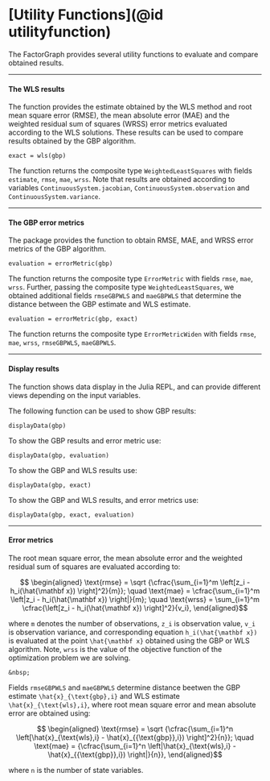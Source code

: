 # [Utility Functions](@id utilityfunction)

The FactorGraph provides several utility functions to evaluate and compare obtained results.

---
#### The WLS results
The function provides the estimate obtained by the WLS method and root mean square error (RMSE), the mean absolute error (MAE) and the weighted residual sum of squares (WRSS) error metrics evaluated according to the WLS solutions. These results can be used to compare results obtained by the GBP algorithm.
```julia-repl
exact = wls(gbp)
```
The function returns the composite type `WeightedLeastSquares` with fields `estimate`, `rmse`, `mae`, `wrss`. Note that results are obtained according to variables `ContinuousSystem.jacobian`, `ContinuousSystem.observation` and `ContinuousSystem.variance`.

----
#### The GBP error metrics
The package provides the function to obtain RMSE, MAE, and WRSS error metrics of the GBP algorithm.
```julia-repl
evaluation = errorMetric(gbp)
```
The function returns the composite type `ErrorMetric` with fields `rmse`, `mae`, `wrss`. Further, passing the composite type `WeightedLeastSquares`, we obtained additional fields `rmseGBPWLS` and `maeGBPWLS` that determine the distance between the GBP estimate and WLS estimate.
```julia-repl
evaluation = errorMetric(gbp, exact)
```
The function returns the composite type `ErrorMetricWiden` with fields `rmse`, `mae`, `wrss`, `rmseGBPWLS`, `maeGBPWLS`.

----
#### Display results
The function shows data display in the Julia REPL, and can provide different views depending on the input variables.

The following function can be used to show GBP results:
```julia-repl
displayData(gbp)
```

To show the GBP results and error metric use:
```julia-repl
displayData(gbp, evaluation)
```

To show the GBP and WLS results use:
```julia-repl
displayData(gbp, exact)
```

To show the GBP and WLS results, and error metrics use:
```julia-repl
displayData(gbp, exact, evaluation)
```

---

#### Error metrics

The root mean square error, the mean absolute error and the weighted residual sum of squares are evaluated according to:
```math
  \begin{aligned}
    \text{rmse} = \sqrt {\cfrac{\sum_{i=1}^m \left[z_i - h_i(\hat{\mathbf x}) \right]^2}{m}}; \quad
    \text{mae} = \cfrac{\sum_{i=1}^m \left|z_i - h_i(\hat{\mathbf x}) \right|}{m}; \quad
    \text{wrss} = \sum_{i=1}^m \cfrac{\left[z_i - h_i(\hat{\mathbf x}) \right]^2}{v_i},
  \end{aligned}
```
where ``m`` denotes the number of observations, ``z_i`` is observation value, ``v_i`` is observation variance, and corresponding equation ``h_i(\hat{\mathbf x})`` is evaluated at the point ``\hat{\mathbf x}`` obtained using the GBP or WLS algorithm. Note, `wrss` is the value of the objective function of the optimization problem we are solving.

```@raw html
&nbsp;
```

Fields `rmseGBPWLS` and `maeGBPWLS` determine distance beetwen the GBP estimate ``\hat{x}_{\text{gbp},i}`` and WLS estimate ``\hat{x}_{\text{wls},i}``, where root mean square error and mean absolute error are obtained using:
```math
  \begin{aligned}
    \text{rmse} = \sqrt {\cfrac{\sum_{i=1}^n \left[\hat{x}_{\text{wls},i} - \hat{x}_{{\text{gbp}},i}) \right]^2}{n}}; \quad
    \text{mae} = {\cfrac{\sum_{i=1}^n \left|\hat{x}_{\text{wls},i} - \hat{x}_{{\text{gbp}},i}) \right|}{n}},
  \end{aligned}
```
where ``n`` is the number of state variables.
